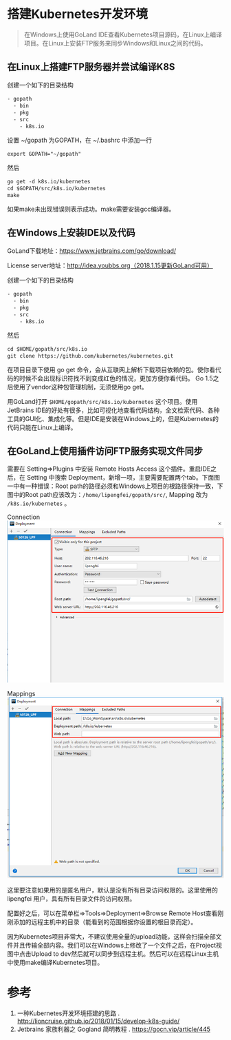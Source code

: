 # 搭建Kubernetes开发环境

>在Windows上使用GoLand IDE查看Kubernetes项目源码，在Linux上编译项目。在Linux上安装FTP服务来同步Windows和Linux之间的代码。

## 在Linux上搭建FTP服务器并尝试编译K8S
创建一个如下的目录结构
```
- gopath
  - bin
  - pkg
  - src
    - k8s.io
```
设置 ~/gopath 为GOPATH，在 ~/.bashrc 中添加一行
```
export GOPATH="~/gopath"
```
然后
```
go get -d k8s.io/kubernetes
cd $GOPATH/src/k8s.io/kubernetes
make
```
如果make未出现错误则表示成功。make需要安装gcc编译器。

## 在Windows上安装IDE以及代码
GoLand下载地址：https://www.jetbrains.com/go/download/

License server地址：http://idea.youbbs.org（2018.1.15更新GoLand可用）

创建一个如下的目录结构
```
- gopath
  - bin
  - pkg
  - src
    - k8s.io
```
然后
```
cd $HOME/gopath/src/k8s.io
git clone https://github.com/kubernetes/kubernetes.git
```
在项目目录下使用 go get 命令，会从互联网上解析下载项目依赖的包。使你看代码的时候不会出现标识符找不到变成红色的情况，更加方便你看代码。 Go 1.5之后使用了vendor这种包管理机制，无须使用go get。

用GoLand打开 `$HOME/gopath/src/k8s.io/kubernetes` 这个项目。使用JetBrains IDE的好处有很多，比如可视化地查看代码结构，全文检索代码、各种工具的GUI化、集成化等。但是IDE是安装在Windows上的，但是Kubernetes的代码只能在Linux上编译。

## 在GoLand上使用插件访问FTP服务实现文件同步
需要在 Setting=>Plugins 中安装 Remote Hosts Access 这个插件。重启IDE之后，在 Setting 中搜索 Deployment，新增一项，主要需要配置两个tab。下面图一中有一种错误：Root path的路径必须和Windows上项目的根路径保持一致，下图中的Root path应该改为：`/home/lipengfei/gopath/src/`, Mapping 改为 `/k8s.io/kubernetes` 。

Connection   
![Connection](./images/FTP1.jpg)

Mappings  
![Mappings](./images/FTP2.jpg)

这里要注意如果用的是匿名用户，默认是没有所有目录访问权限的。这里使用的 lipengfei 用户，具有所有目录文件的访问权限。

配置好之后，可以在菜单栏=>Tools=>Deployment=>Browse Remote Host查看刚刚添加的远程主机中的目录（能看到的范围根据你设置的根目录而定）。

因为Kubernetes项目非常大，不建议使用全量的upload功能，这样会扫描全部文件并且传输全部内容。我们可以在Windows上修改了一个文件之后，在Project视图中点击Upload to dev然后就可以同步到远程主机。然后可以在远程Linux主机中使用make编译Kubernetes项目。


# 参考
1. 一种Kubernetes开发环境搭建的思路 . http://lioncruise.github.io/2018/01/15/develop-k8s-guide/
2. Jetbrains 家族利器之 Gogland 简明教程 . https://gocn.vip/article/445

